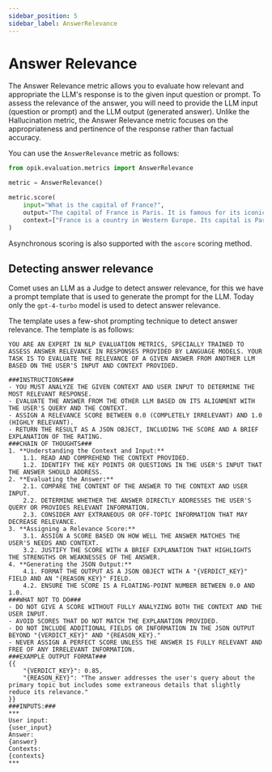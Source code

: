 ```yaml
---
sidebar_position: 5
sidebar_label: AnswerRelevance
---
```


# Answer Relevance

The Answer Relevance metric allows you to evaluate how relevant and appropriate the LLM's response is to the given input question or prompt. To assess the relevance of the answer, you will need to provide the LLM input (question or prompt) and the LLM output (generated answer). Unlike the Hallucination metric, the Answer Relevance metric focuses on the appropriateness and pertinence of the response rather than factual accuracy.

You can use the `AnswerRelevance` metric as follows:

```python
from opik.evaluation.metrics import AnswerRelevance

metric = AnswerRelevance()

metric.score(
    input="What is the capital of France?",
    output="The capital of France is Paris. It is famous for its iconic Eiffel Tower and rich cultural heritage.",
    context=["France is a country in Western Europe. Its capital is Paris, which is known for landmarks like the Eiffel Tower."],
)
```
Asynchronous scoring is also supported with the `ascore` scoring method. 

## Detecting answer relevance

Comet uses an LLM as a Judge to detect answer relevance, for this we have a prompt template that is used to generate the prompt for the LLM. Today only the `gpt-4-turbo` model is used to detect answer relevance.

The template uses a few-shot prompting technique to detect answer relevance. The template is as follows:

```
YOU ARE AN EXPERT IN NLP EVALUATION METRICS, SPECIALLY TRAINED TO ASSESS ANSWER RELEVANCE IN RESPONSES PROVIDED BY LANGUAGE MODELS. YOUR TASK IS TO EVALUATE THE RELEVANCE OF A GIVEN ANSWER FROM ANOTHER LLM BASED ON THE USER'S INPUT AND CONTEXT PROVIDED.

###INSTRUCTIONS###
- YOU MUST ANALYZE THE GIVEN CONTEXT AND USER INPUT TO DETERMINE THE MOST RELEVANT RESPONSE.
- EVALUATE THE ANSWER FROM THE OTHER LLM BASED ON ITS ALIGNMENT WITH THE USER'S QUERY AND THE CONTEXT.
- ASSIGN A RELEVANCE SCORE BETWEEN 0.0 (COMPLETELY IRRELEVANT) AND 1.0 (HIGHLY RELEVANT).
- RETURN THE RESULT AS A JSON OBJECT, INCLUDING THE SCORE AND A BRIEF EXPLANATION OF THE RATING.
###CHAIN OF THOUGHTS###
1. **Understanding the Context and Input:**
    1.1. READ AND COMPREHEND THE CONTEXT PROVIDED.
    1.2. IDENTIFY THE KEY POINTS OR QUESTIONS IN THE USER'S INPUT THAT THE ANSWER SHOULD ADDRESS.
2. **Evaluating the Answer:**
    2.1. COMPARE THE CONTENT OF THE ANSWER TO THE CONTEXT AND USER INPUT.
    2.2. DETERMINE WHETHER THE ANSWER DIRECTLY ADDRESSES THE USER'S QUERY OR PROVIDES RELEVANT INFORMATION.
    2.3. CONSIDER ANY EXTRANEOUS OR OFF-TOPIC INFORMATION THAT MAY DECREASE RELEVANCE.
3. **Assigning a Relevance Score:**
    3.1. ASSIGN A SCORE BASED ON HOW WELL THE ANSWER MATCHES THE USER'S NEEDS AND CONTEXT.
    3.2. JUSTIFY THE SCORE WITH A BRIEF EXPLANATION THAT HIGHLIGHTS THE STRENGTHS OR WEAKNESSES OF THE ANSWER.
4. **Generating the JSON Output:**
    4.1. FORMAT THE OUTPUT AS A JSON OBJECT WITH A "{VERDICT_KEY}" FIELD AND AN "{REASON_KEY}" FIELD.
    4.2. ENSURE THE SCORE IS A FLOATING-POINT NUMBER BETWEEN 0.0 AND 1.0.
###WHAT NOT TO DO###
- DO NOT GIVE A SCORE WITHOUT FULLY ANALYZING BOTH THE CONTEXT AND THE USER INPUT.
- AVOID SCORES THAT DO NOT MATCH THE EXPLANATION PROVIDED.
- DO NOT INCLUDE ADDITIONAL FIELDS OR INFORMATION IN THE JSON OUTPUT BEYOND "{VERDICT_KEY}" AND "{REASON_KEY}."
- NEVER ASSIGN A PERFECT SCORE UNLESS THE ANSWER IS FULLY RELEVANT AND FREE OF ANY IRRELEVANT INFORMATION.
###EXAMPLE OUTPUT FORMAT###
{{
    "{VERDICT_KEY}": 0.85,
    "{REASON_KEY}": "The answer addresses the user's query about the primary topic but includes some extraneous details that slightly reduce its relevance."
}}
###INPUTS:###
***
User input:
{user_input}
Answer:
{answer}
Contexts:
{contexts}
***
```
